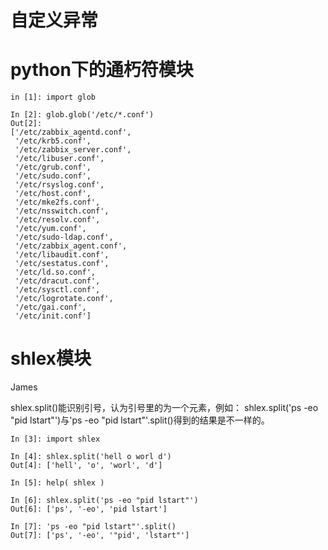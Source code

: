 # 自定义异常
# python下的通朽符模块
```
in [1]: import glob

In [2]: glob.glob('/etc/*.conf')
Out[2]: 
['/etc/zabbix_agentd.conf',
 '/etc/krb5.conf',
 '/etc/zabbix_server.conf',
 '/etc/libuser.conf',
 '/etc/grub.conf',
 '/etc/sudo.conf',
 '/etc/rsyslog.conf',
 '/etc/host.conf',
 '/etc/mke2fs.conf',
 '/etc/nsswitch.conf',
 '/etc/resolv.conf',
 '/etc/yum.conf',
 '/etc/sudo-ldap.conf',
 '/etc/zabbix_agent.conf',
 '/etc/libaudit.conf',
 '/etc/sestatus.conf',
 '/etc/ld.so.conf',
 '/etc/dracut.conf',
 '/etc/sysctl.conf',
 '/etc/logrotate.conf',
 '/etc/gai.conf',
 '/etc/init.conf']

```

# shlex模块
 James

shlex.split()能识别引号，认为引号里的为一个元素，例如：
shlex.split('ps -eo "pid lstart"')与'ps -eo "pid lstart"'.split()得到的结果是不一样的。

```
In [3]: import shlex

In [4]: shlex.split('hell o worl d')
Out[4]: ['hell', 'o', 'worl', 'd']

In [5]: help( shlex )
```
```
In [6]: shlex.split('ps -eo "pid lstart"')
Out[6]: ['ps', '-eo', 'pid lstart']

In [7]: 'ps -eo "pid lstart"'.split()
Out[7]: ['ps', '-eo', '"pid', 'lstart"']
```
